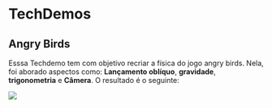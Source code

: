 # TechDemos

## Angry Birds

Esssa Techdemo tem com objetivo recriar a física do jogo angry birds. Nela, foi aborado aspectos como: **Lançamento oblíquo**, **gravidade**, **trigonometria** e  **Câmera**. O resultado é o seguinte: 

![](Resources/angryBirds.gif)
